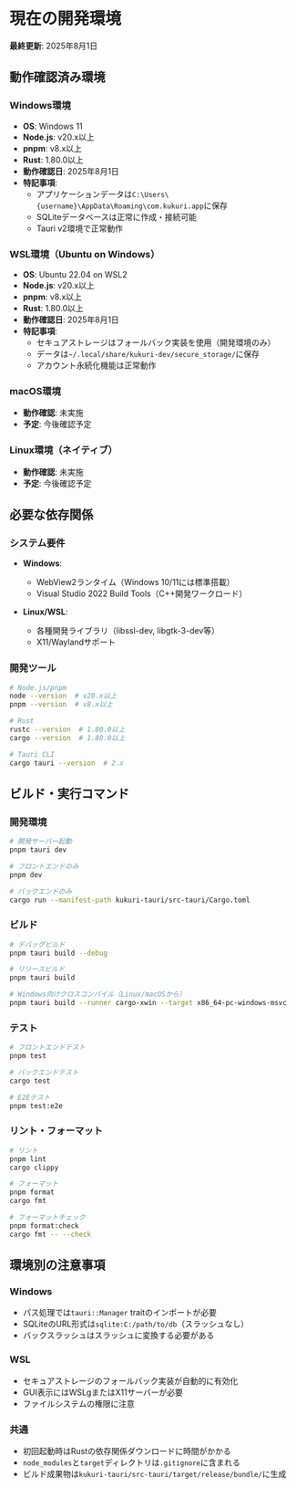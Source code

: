 # 現在の開発環境

**最終更新**: 2025年8月1日

## 動作確認済み環境

### Windows環境
- **OS**: Windows 11
- **Node.js**: v20.x以上
- **pnpm**: v8.x以上
- **Rust**: 1.80.0以上
- **動作確認日**: 2025年8月1日
- **特記事項**: 
  - アプリケーションデータは`C:\Users\{username}\AppData\Roaming\com.kukuri.app`に保存
  - SQLiteデータベースは正常に作成・接続可能
  - Tauri v2環境で正常動作

### WSL環境（Ubuntu on Windows）
- **OS**: Ubuntu 22.04 on WSL2
- **Node.js**: v20.x以上
- **pnpm**: v8.x以上
- **Rust**: 1.80.0以上
- **動作確認日**: 2025年8月1日
- **特記事項**:
  - セキュアストレージはフォールバック実装を使用（開発環境のみ）
  - データは`~/.local/share/kukuri-dev/secure_storage/`に保存
  - アカウント永続化機能は正常動作

### macOS環境
- **動作確認**: 未実施
- **予定**: 今後確認予定

### Linux環境（ネイティブ）
- **動作確認**: 未実施
- **予定**: 今後確認予定

## 必要な依存関係

### システム要件
- **Windows**: 
  - WebView2ランタイム（Windows 10/11には標準搭載）
  - Visual Studio 2022 Build Tools（C++開発ワークロード）
  
- **Linux/WSL**:
  - 各種開発ライブラリ（libssl-dev, libgtk-3-dev等）
  - X11/Waylandサポート

### 開発ツール
```bash
# Node.js/pnpm
node --version  # v20.x以上
pnpm --version  # v8.x以上

# Rust
rustc --version  # 1.80.0以上
cargo --version  # 1.80.0以上

# Tauri CLI
cargo tauri --version  # 2.x
```

## ビルド・実行コマンド

### 開発環境
```bash
# 開発サーバー起動
pnpm tauri dev

# フロントエンドのみ
pnpm dev

# バックエンドのみ
cargo run --manifest-path kukuri-tauri/src-tauri/Cargo.toml
```

### ビルド
```bash
# デバッグビルド
pnpm tauri build --debug

# リリースビルド
pnpm tauri build

# Windows向けクロスコンパイル（Linux/macOSから）
pnpm tauri build --runner cargo-xwin --target x86_64-pc-windows-msvc
```

### テスト
```bash
# フロントエンドテスト
pnpm test

# バックエンドテスト
cargo test

# E2Eテスト
pnpm test:e2e
```

### リント・フォーマット
```bash
# リント
pnpm lint
cargo clippy

# フォーマット
pnpm format
cargo fmt

# フォーマットチェック
pnpm format:check
cargo fmt -- --check
```

## 環境別の注意事項

### Windows
- パス処理では`tauri::Manager` traitのインポートが必要
- SQLiteのURL形式は`sqlite:C:/path/to/db`（スラッシュなし）
- バックスラッシュはスラッシュに変換する必要がある

### WSL
- セキュアストレージのフォールバック実装が自動的に有効化
- GUI表示にはWSLgまたはX11サーバーが必要
- ファイルシステムの権限に注意

### 共通
- 初回起動時はRustの依存関係ダウンロードに時間がかかる
- `node_modules`と`target`ディレクトリは`.gitignore`に含まれる
- ビルド成果物は`kukuri-tauri/src-tauri/target/release/bundle/`に生成